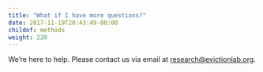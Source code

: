 ```yaml
---
title: "What if I have more questions?"
date: 2017-11-19T20:43:49-08:00
childof: methods
weight: 220
---
```

We’re here to help. Please contact us via email at <a href="mailto:research@evictionlab.org" target="_blank">research@evictionlab.org</a>.